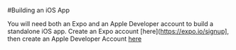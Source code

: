 #Building an iOS App

You will need both an Expo and an Apple Developer account to build a standalone iOS app.  Create an Expo account [here](https://expo.io/signup], then create an Apple Developer Account [here](https://appleid.apple.com/account?appId=632&returnUrl=https%3A%2F%2Fdeveloper.apple.com%2Faccount%2F#!&page=create)
